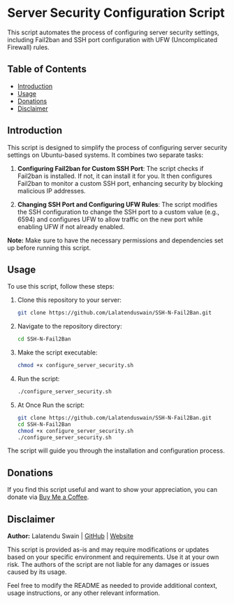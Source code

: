 # Server Security Configuration Script

This script automates the process of configuring server security settings, including Fail2ban and SSH port configuration with UFW (Uncomplicated Firewall) rules.

## Table of Contents

- [Introduction](#introduction)
- [Usage](#usage)
- [Donations](#donations)
- [Disclaimer](#disclaimer)

## Introduction

This script is designed to simplify the process of configuring server security settings on Ubuntu-based systems. It combines two separate tasks:

1. **Configuring Fail2ban for Custom SSH Port**: The script checks if Fail2ban is installed. If not, it can install it for you. It then configures Fail2ban to monitor a custom SSH port, enhancing security by blocking malicious IP addresses.

2. **Changing SSH Port and Configuring UFW Rules**: The script modifies the SSH configuration to change the SSH port to a custom value (e.g., 6594) and configures UFW to allow traffic on the new port while enabling UFW if not already enabled.

**Note:** Make sure to have the necessary permissions and dependencies set up before running this script.

## Usage

To use this script, follow these steps:

1. Clone this repository to your server:

   ```bash
   git clone https://github.com/Lalatenduswain/SSH-N-Fail2Ban.git
   ```

2. Navigate to the repository directory:

   ```bash
   cd SSH-N-Fail2Ban
   ```

3. Make the script executable:

   ```bash
   chmod +x configure_server_security.sh
   ```

4. Run the script:

   ```bash
   ./configure_server_security.sh
   ```
5. At Once Run the script:

   ```bash
   git clone https://github.com/Lalatenduswain/SSH-N-Fail2Ban.git
   cd SSH-N-Fail2Ban
   chmod +x configure_server_security.sh
   ./configure_server_security.sh
   ```

The script will guide you through the installation and configuration process.

## Donations

If you find this script useful and want to show your appreciation, you can donate via [Buy Me a Coffee](https://www.buymeacoffee.com/lalatendu.swain).

## Disclaimer

**Author:** Lalatendu Swain | [GitHub](https://github.com/Lalatenduswain) | [Website](https://blog.lalatendu.info/)

This script is provided as-is and may require modifications or updates based on your specific environment and requirements. Use it at your own risk. The authors of the script are not liable for any damages or issues caused by its usage.

Feel free to modify the README as needed to provide additional context, usage instructions, or any other relevant information.
